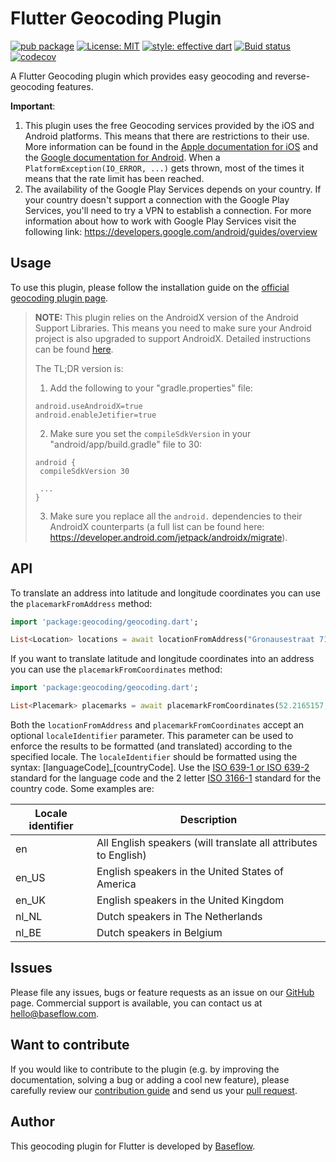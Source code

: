 # Flutter Geocoding Plugin  

[![pub package](https://img.shields.io/pub/v/geocoding.svg)](https://pub.dartlang.org/packages/geocoding)
[![License: MIT](https://img.shields.io/badge/license-MIT-blue.svg)](https://opensource.org/licenses/MIT)
[![style: effective dart](https://img.shields.io/badge/style-effective_dart-40c4ff.svg)](https://github.com/tenhobi/effective_dart)
[![Buid status](https://github.com/Baseflow/flutter-geocoding/workflows/Geocoding/badge.svg)](https://github.com/Baseflow/flutter-geocoding/actions?query=workflow%3AGeocoding)
[![codecov](https://codecov.io/gh/Baseflow/flutter-geocoding/branch/master/graph/badge.svg)](https://codecov.io/gh/Baseflow/flutter-geocoding)

A Flutter Geocoding plugin which provides easy geocoding and reverse-geocoding features.

**Important**: 

1. This plugin uses the free Geocoding services provided by the iOS and Android platforms. This means that there are restrictions to their use. More information can be found in the [Apple documentation for iOS](https://developer.apple.com/documentation/corelocation/clgeocoder) and the [Google documentation for Android](https://developer.android.com/reference/android/location/Geocoder).
   When a `PlatformException(IO_ERROR, ...)` gets thrown, most of the times it means that the rate limit has been reached.
2. The availability of the Google Play Services depends on your country. If your country doesn't support a connection with the Google Play Services, you'll need to try a VPN to establish a connection. For more information about how to work with Google Play Services visit the following link: https://developers.google.com/android/guides/overview 

## Usage

To use this plugin, please follow the installation guide on the [official geocoding plugin page](https://pub.dev/packages/geocoding/install).

> **NOTE:** This plugin relies on the AndroidX version of the Android Support Libraries. This means you need to make sure your Android project is also upgraded to support AndroidX. Detailed instructions can be found [here](https://flutter.dev/docs/development/packages-and-plugins/androidx-compatibility). 
>
>The TL;DR version is:
>
>1. Add the following to your "gradle.properties" file:
>
>```
>android.useAndroidX=true
>android.enableJetifier=true
>```
>2. Make sure you set the `compileSdkVersion` in your "android/app/build.gradle" file to 30:
>
>```
>android {
>  compileSdkVersion 30
>
>  ...
>}
>```
>3. Make sure you replace all the `android.` dependencies to their AndroidX counterparts (a full list can be found here: https://developer.android.com/jetpack/androidx/migrate).

## API

To translate an address into latitude and longitude coordinates you can use the `placemarkFromAddress` method:

``` dart
import 'package:geocoding/geocoding.dart';

List<Location> locations = await locationFromAddress("Gronausestraat 710, Enschede");
```

If you want to translate latitude and longitude coordinates into an address you can use the `placemarkFromCoordinates` method:

``` dart
import 'package:geocoding/geocoding.dart';

List<Placemark> placemarks = await placemarkFromCoordinates(52.2165157, 6.9437819);
```

Both the `locationFromAddress` and `placemarkFromCoordinates` accept an optional `localeIdentifier` parameter. This parameter can be used to enforce the results to be formatted (and translated) according to the specified locale. The `localeIdentifier` should be formatted using the syntax: [languageCode]_[countryCode]. Use the [ISO 639-1 or ISO 639-2](http://www.loc.gov/standards/iso639-2/php/English_list.php) standard for the language code and the 2 letter [ISO 3166-1](https://en.wikipedia.org/wiki/ISO_3166-1) standard for the country code. Some examples are:

Locale identifier | Description
----------------- | -----------
en | All English speakers (will translate all attributes to English)
en_US | English speakers in the United States of America
en_UK | English speakers in the United Kingdom
nl_NL | Dutch speakers in The Netherlands
nl_BE | Dutch speakers in Belgium

## Issues

Please file any issues, bugs or feature requests as an issue on our [GitHub](https://github.com/Baseflow/flutter-geocoding/issues) page. Commercial support is available, you can contact us at <hello@baseflow.com>.

## Want to contribute

If you would like to contribute to the plugin (e.g. by improving the documentation, solving a bug or adding a cool new feature), please carefully review our [contribution guide](CONTRIBUTING.md) and send us your [pull request](https://github.com/Baseflow/flutter-geocoding/pulls).

## Author

This geocoding plugin for Flutter is developed by [Baseflow](https://baseflow.com).
